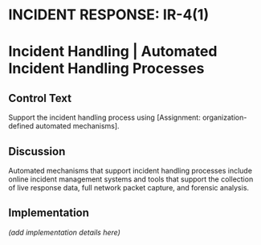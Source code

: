 # INCIDENT RESPONSE: IR-4(1)
# Incident Handling | Automated Incident Handling Processes

## Control Text

Support the incident handling process using [Assignment: organization-defined automated mechanisms].

## Discussion

Automated mechanisms that support incident handling processes include online incident management systems and tools that support the collection of live response data, full network packet capture, and forensic analysis.

## Implementation

_(add implementation details here)_